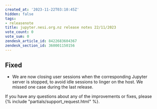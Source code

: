 ```yaml
---
created_at: '2023-11-22T03:10:45Z'
hidden: false
tags:
- releasenote
title: jupyter.nesi.org.nz release notes 22/11/2023
vote_count: 0
vote_sum: 0
zendesk_article_id: 8422683604367
zendesk_section_id: 360001150156
---
```


## Fixed

- We are now closing user sessions when the corresponding Jupyter
    server is stopped, to avoid idle sessions to linger on the host. We
    missed one case during the last release.

If you have any questions about any of the improvements or fixes,
please {% include "partials/support_request.html" %}.
